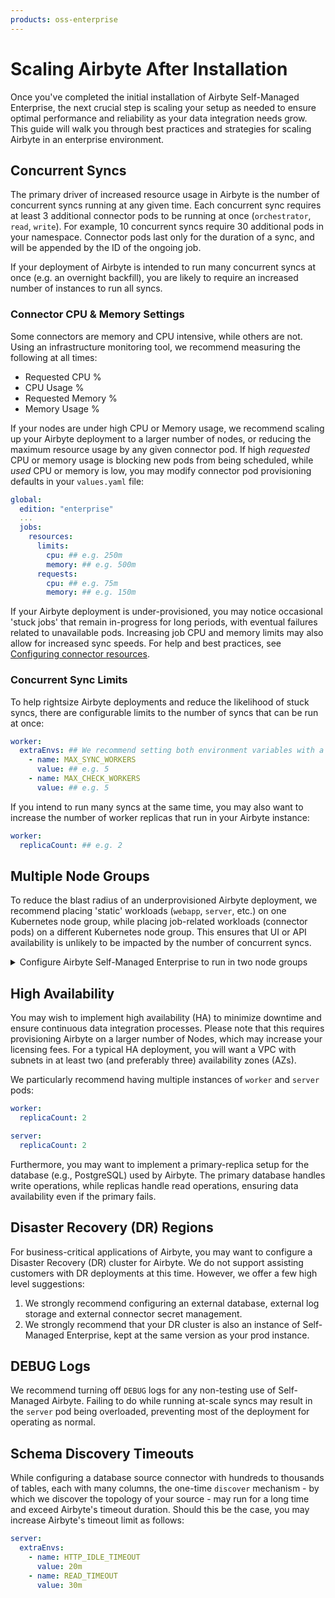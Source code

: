 ```yaml
---
products: oss-enterprise
---
```


# Scaling Airbyte After Installation

Once you've completed the initial installation of Airbyte Self-Managed Enterprise, the next crucial step is scaling your setup as needed to ensure optimal performance and reliability as your data integration needs grow. This guide will walk you through best practices and strategies for scaling Airbyte in an enterprise environment.

## Concurrent Syncs

The primary driver of increased resource usage in Airbyte is the number of concurrent syncs running at any given time. Each concurrent sync requires at least 3 additional connector pods to be running at once (`orchestrator`, `read`, `write`). For example, 10 concurrent syncs require 30 additional pods in your namespace. Connector pods last only for the duration of a sync, and will be appended by the ID of the ongoing job.

If your deployment of Airbyte is intended to run many concurrent syncs at once (e.g. an overnight backfill), you are likely to require an increased number of instances to run all syncs. 

### Connector CPU & Memory Settings

Some connectors are memory and CPU intensive, while others are not. Using an infrastructure monitoring tool, we recommend measuring the following at all times:
* Requested CPU %
* CPU Usage %
* Requested Memory %
* Memory Usage %

If your nodes are under high CPU or Memory usage, we recommend scaling up your Airbyte deployment to a larger number of nodes, or reducing the maximum resource usage by any given connector pod. If high _requested_ CPU or memory usage is blocking new pods from being scheduled, while _used_ CPU or memory is low, you may modify connector pod provisioning defaults in your `values.yaml` file:

```yaml
global:
  edition: "enterprise"
  ...
  jobs:
    resources:
      limits:
        cpu: ## e.g. 250m
        memory: ## e.g. 500m
      requests:
        cpu: ## e.g. 75m
        memory: ## e.g. 150m
```

If your Airbyte deployment is under-provisioned, you may notice occasional 'stuck jobs' that remain in-progress for long periods, with eventual failures related to unavailable pods. Increasing job CPU and memory limits may also allow for increased sync speeds. For help and best practices, see [Configuring connector resources](../operator-guides/configuring-connector-resources).

### Concurrent Sync Limits

To help rightsize Airbyte deployments and reduce the likelihood of stuck syncs, there are configurable limits to the number of syncs that can be run at once:

```yaml
worker:
  extraEnvs: ## We recommend setting both environment variables with a single, shared value.
    - name: MAX_SYNC_WORKERS
      value: ## e.g. 5
    - name: MAX_CHECK_WORKERS
      value: ## e.g. 5
```

If you intend to run many syncs at the same time, you may also want to increase the number of worker replicas that run in your Airbyte instance:

```yaml
worker:
  replicaCount: ## e.g. 2
```

## Multiple Node Groups

To reduce the blast radius of an underprovisioned Airbyte deployment, we recommend placing 'static' workloads (`webapp`, `server`, etc.) on one Kubernetes node group, while placing job-related workloads (connector pods) on a different Kubernetes node group. This ensures that UI or API availability is unlikely to be impacted by the number of concurrent syncs.

<details>
<summary>Configure Airbyte Self-Managed Enterprise to run in two node groups</summary>

```yaml
airbyte-bootloader:
  nodeSelector:
    type: static

server:
  nodeSelector:
    type: static

keycloak:
  nodeSelector:
    type: static

keycloak-setup:
  nodeSelector:
    type: static

temporal:
  nodeSelector:
    type: static

webapp:
  nodeSelector:
    type: static

worker:
  nodeSelector:
    type: jobs

workload-launcher:
  nodeSelector:
    type: static
  ## Pods spun up by the workload launcher will run in the 'jobs' node group.
  extraEnvs:
    - name: JOB_KUBE_NODE_SELECTORS
      value: type=jobs
    - name: SPEC_JOB_KUBE_NODE_SELECTORS
      value: type=jobs
    - name: CHECK_JOB_KUBE_NODE_SELECTORS
      value: type=jobs
    - name: DISCOVER_JOB_KUBE_NODE_SELECTORS
      value: type=jobs

orchestrator:
  nodeSelector:
    type: jobs
  
workload-api-server:
  nodeSelector:
    type: jobs
```

</details>

## High Availability

You may wish to implement high availability (HA) to minimize downtime and ensure continuous data integration processes. Please note that this requires provisioning Airbyte on a larger number of Nodes, which may increase your licensing fees. For a typical HA deployment, you will want a VPC with subnets in at least two (and preferably three) availability zones (AZs).

We particularly recommend having multiple instances of `worker` and `server` pods:

```yaml
worker:
  replicaCount: 2

server:
  replicaCount: 2
```

Furthermore, you may want to implement a primary-replica setup for the database (e.g., PostgreSQL) used by Airbyte. The primary database handles write operations, while replicas handle read operations, ensuring data availability even if the primary fails.

## Disaster Recovery (DR) Regions

For business-critical applications of Airbyte, you may want to configure a Disaster Recovery (DR) cluster for Airbyte. We do not support assisting customers with DR deployments at this time. However, we offer a few high level suggestions:
1. We strongly recommend configuring an external database, external log storage and external connector secret management.
2. We strongly recommend that your DR cluster is also an instance of Self-Managed Enterprise, kept at the same version as your prod instance.

## DEBUG Logs

We recommend turning off `DEBUG` logs for any non-testing use of Self-Managed Airbyte. Failing to do while running at-scale syncs may result in the `server` pod being overloaded, preventing most of the deployment for operating as normal.

## Schema Discovery Timeouts 

While configuring a database source connector with hundreds to thousands of tables, each with many columns, the one-time `discover` mechanism - by which we discover the topology of your source - may run for a long time and exceed Airbyte's timeout duration. Should this be the case, you may increase Airbyte's timeout limit as follows:

```yaml
server:
  extraEnvs:
    - name: HTTP_IDLE_TIMEOUT
      value: 20m
    - name: READ_TIMEOUT
      value: 30m
```

